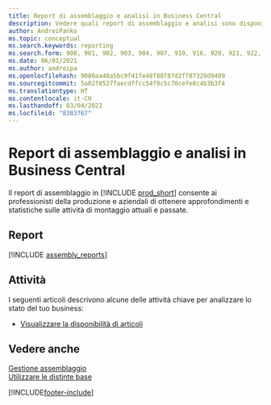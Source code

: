 ```yaml
---
title: Report di assemblaggio e analisi in Business Central
description: Vedere quali report di assemblaggio e analisi sono disponibili nella versione standard di Business Central in modo da poter tenere traccia della propria attività.
author: AndreiPanko
ms.topic: conceptual
ms.search.keywords: reporting
ms.search.form: 900, 901, 902, 903, 904, 907, 910, 916, 920, 921, 922, 923, 940, 941, 942, 930, 931, 932, 914, 915, 905
ms.date: 06/01/2021
ms.author: andreipa
ms.openlocfilehash: 9080aa40a5bc9f41fe48f88f87d2ff87329d9409
ms.sourcegitcommit: 5a02f8527faecdffcc54f9c5c70cefe8c4b3b3f4
ms.translationtype: HT
ms.contentlocale: it-CH
ms.lasthandoff: 03/04/2022
ms.locfileid: "8383767"
---
```

# <a name="assembly-reports-and-analytics-in-business-central"></a>Report di assemblaggio e analisi in Business Central

Il report di assemblaggio in [!INCLUDE [prod_short](includes/prod_short.md)] consente ai professionisti della produzione e aziendali di ottenere approfondimenti e statistiche sulle attività di montaggio attuali e passate.  

## <a name="reports"></a>Report
[!INCLUDE [assembly_reports](includes/assembly-reports-include.md)]

## <a name="tasks"></a>Attività

I seguenti articoli descrivono alcune delle attività chiave per analizzare lo stato del tuo business:

* [Visualizzare la disponibilità di articoli](inventory-how-availability-overview.md)

## <a name="see-also"></a>Vedere anche

[Gestione assemblaggio](assembly-assemble-items.md)  
[Utilizzare le distinte base](inventory-how-work-boms.md)  


[!INCLUDE[footer-include](includes/footer-banner.md)]
